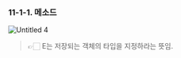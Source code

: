 ### 11-1-1. 메소드

![Untitled 4](https://user-images.githubusercontent.com/80656733/150926842-409c0125-15ff-4795-a1f2-186f248826d1.png)

> 👉🏻 E는 저장되는 객체의 타입을 지정하라는 뜻임.